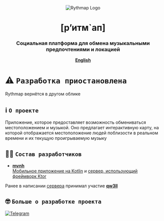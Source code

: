 <div align="center">

<img src="https://avatars.githubusercontent.com/u/162190066?s=200&v=4" alt="Rythmap Logo"/>

# [р’итм`ап]
### Социальная платформа для обмена музыкальными предпочтениями и локацией

<strong>[English](https://github.com/Rythmap/.github/blob/main/profile/README.md)</strong>

</div>

# ⚠️ `Разработка приостановлена`
Rythmap вернётся в другом облике

## ℹ️ `О проекте`
Приложение, которое предоставляет возможность обмениваться местоположением и музыкой. Оно предлагает интерактивную карту, на которой отображается местоположение людей поблизости в реальном времени и их текущую проигрываемую музыку

## 🧑‍💻 `Состав разработчиков`
- [**mvnh**](https://github.com/mvnh)  
[Мобильное приложение на Kotlin](https://github.com/Rythmap/client-kt) и [сервер, использующий фреймворк Ktor](https://github.com/Rythmap/server-kt)

Ранее в написании [сервера](https://github.com/Rythmap/server-py-legacy) принимал участие [**qw3ll**](https://github.com/alexpervushin)

## 🤓 `Больше о разработке проекта`
[![Telegram](https://img.shields.io/badge/Telegram-2CA5E0?style=for-the-badge&logo=telegram&logoColor=white)](https://t.me/Rythmap)
